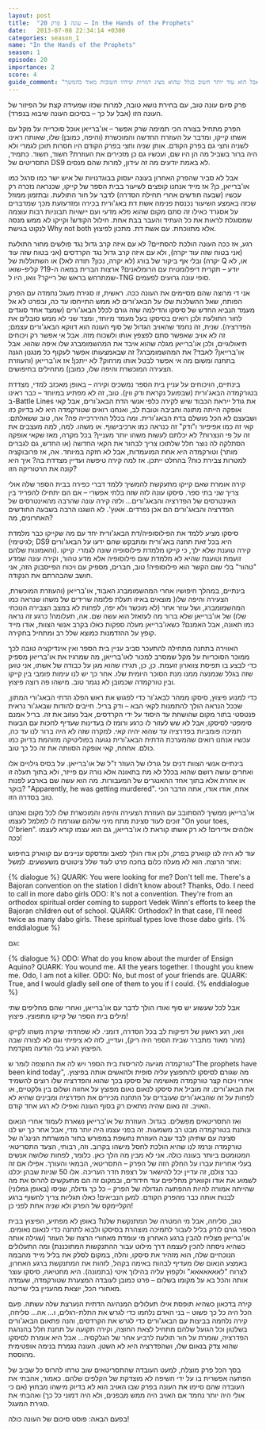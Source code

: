 ```yaml
---
layout: post
title:  "עונה 1 פרק 20 – In the Hands of the Prophets"
date:   2013-07-08 22:34:14 +0300
categories: season_1
name: "In the Hands of the Prophets"
season: 1
episode: 20
importance: 2
score: 4
guide_comment: "הפרק עצמו טוב, אבל הוא עוד יותר חשוב בגלל שהוא מציג דמויות שיהיו חשובות מאוד בהמשך"
---
```

פרק סיום עונה טוב, עם בחירת נושא טובה, למרות שכזו שמעידה קצת על הפיזור של העונה הזו (אבל על כך – בסיכום העונה שיבוא בנפרד).

הפרק מתחיל בצורה הכי תמימה שרק אפשר – או'ברייאן אוכל סוכרייה על מקל עם אשתו קייקו, ומדבר על העוזרת החדשה והמוכשרת (והיפה, כמובן) שלו, שאותה ראינו לשניה וחצי גם בפרק הקודם. אותן שניה וחצי בפרק הקודם היו חסרות תוכן לגמרי ולא היה ברור בשביל מה הן היו שם, ועכשיו גם כן מזכירים את העוזרת? חשוד, חשוד. כתמיד, התסריטים של DS9 לא באמת יודעים מה זה עידון, למרות שהם מנסים.

אבל לא סביר שהפרק האחרון בעונה יעסוק בבוגדנויות של איש ישר כמו סרגל כמו או'ברייאן, כן? אז מייד אנחנו קופצים לשיעור בבית הספר של קייקו, שכנראה נזכרה רק עכשיו (שבעה חודשים אחרי תחילת הסדרה) לדבר על חור התולעת. ובתזמון ממוזל שכזה באמצע השיעור נכנסת פנימה אשת דת באג'ורית בכירה ומזדעזעת מכך שמדברים על אסגרד כאילו זה סתם מקום שהוא פלא מדעי ועם יישויות תבוניות רבות עוצמה שמסוגלת לראות את כל העתיד והעבר בבת אחת. חילול הקודש! וקייקו לא ממש מנסה לנקוט בגישת Why not both אלא מתווכחת. עם אשת דת. מתכון לפיצוץ.

רגע, אז ככה העונה הולכת להסתיים? לא עם איזה קרב גדול נגד פולשים מחור התולעת (אני בטוח שזה עוד יקרה), ולא עם איזה קרב גדול נגד הקרדסים (אני בטוח שזה עוד יקרה) ובלי אף ביקור של בורג (לא יקרה, נכון? תודה לאל) או השתוללות של Q או, לא יודע – תקרית דיפלומטית עם הרומלאנים? ארצות הברית במאה ה-19? קליפ-שואו שמתרחש בראש של רייקר? וואו, היו ל-TNG סופי עונה גרועים לפעמים.

אני די מרוצה שהם מסיימים את העונה ככה. ראשית, זו סגירת מעגל נחמדה עם הפרק הפותח, שאל ההשלכות שלו על הבאג'ורים לא ממש התייחסו עד כה, ובפרט לא אל מעמד הנביא החדש של סיסקו והדילמה שזה גורם לכלל הבאג'ורים (שמצד אחד סוגדים לחור התולעת ולכן רואים בסיסקו בעל מעמד מיוחד, ומצד שני לא ממש סובלים את הפדרציה). שנית, זה נחמד שהאויב הגדול של סוף העונה הוא דווקא הבאג'ורים עצמם; זה לא אויב שאפשר סתם לפצפץ אותו ולשכוח מזה.
אבל אי אפשר רק ויכוחים תיאולוגיים, ולכן או'ברייאן מגלה שהוא איבד את המהשמומברג שלו איפה שהוא. אבל או'ברייאן? לאבד? את המהשמומברג? זה שבאמצעותו אפשר לעקוף כל מנגנון הגנה בתחנה ומשום מה אי אפשר לבטל אותו מרחוק? לא ייתכן! אז או'ברייאן (והעוזרת הצעירה המוכשרת והיפה שלו, כמובן) מתחילים בחיפושים.

בינתיים, הויכוחים על עניין בית הספר נמשכים וקירה – באופן מאכזב למדי, מצדדת בטורקמדה הבאג'ורית (שבפועל נקראת ודק ווין). טוב, זה לא מפתיע במיוחד – כבר ראינו ב-Battle Lines את גודל ייראת הכבוד שיש לקירה כלפי אנשי הדת הבאג'ורים, אבל קאי אופקה הייתה מתונה וחביבה וטובת לב, ואנחנו רואים שטורקמדה היא לא בדיוק כזו ושבעצם לא הכל מושלם בדת הבאג'ורית. ומה בכלל ההיררכייה פה? אה, טוב ששאלתם: קאי זה כמו אפיפיור ו"ודק" זה כנראה כמו ארכיבישוף. או משהו. למה, למה מעצבים את זה על פי הנצרות? לא יכלתם לעשות משהו יותר מעניין? בכל מקרה, מאז שקאי אופקה הסתלקה לה נוצר חלל שלתוכו צריך לבחור את הקאי החדשה (או החדש, גם לגברים מותר) וטורקמדה היא אחת המועמדות, אבל לא חזקה במיוחד. אה, אז פרובוקציה למטרות צבירת כוח? בהחלט ייתכן. אז למה קירה טיפשה ועדיין מצדדת בה? איך היא קונה את הרטוריקה הזו?

קירה אומרת שאם קייקו מתעקשת להמשיך ללמד דברי כפירה בבית הספר שלה אולי צריך שני בתי ספר. סיסקו עונה לזה שזה בלתי אפשרי – אם הם יתחילו להפריד בין האינטרסים של הפדרציה והבאג'ורים... ולזה קירה עונה שהרבה מהאינטרסים של הפדרציה והבאג'ורים הם אכן נפרדים. אאוץ'. לא השגנו הרבה בשבעה החודשים האחרונים, מה?

סיסקו מציע ללמד את הפילוסופיה/דת הבאג'ורית יחד עם מה שקייקו כבר מלמדת (לגיטימי; DS9 היא בכל זאת תחנה באג'ורית ומתבקש שהם ידעו על הבאג'ורים והאמונות שלהם). קירה טוענת שלא ילך, כי קייקו מלמדת פילוסופיה שונה לגמרי. קייקו זועמת וטוענת שהיא לא מלמדת שום פילוסופיה אלא מדע טהור, וקירה עונה שמדע "טהור" בלי שום הקשר הוא פילוסופיה! טוב, חברים, מספיק עם ויכוח הפייסבוק הזה, אני חושב שהבהרתם את הנקודה.

בינתיים, במהלך חיפושיו אחרי המהשמומברג האבוד, או'ברייאן (והעוזרת המוכשרת, הצעירה והיפה שלו( מוצאים באיזו תעלת פלזמה שרידים של משהו שנראה כמו המהשמומברג, ושל עוזר אחר (לא מוכשר ולא יפה, לפחות לא במצב הצבירה הנוכחי שלו) של או'ברייאן שלא ברור מה לעזאזל הוא עשה שם. אה, תעלומה! כרגע זה נראה כמו תאונה, אבל האמנם? כשאו'ברייאן מעלה ספקות כאלו בקרב אנשי הצוות, אודו מייד קופץ על ההזדמנות כמוצא שלל רב ומתחיל בחקירה.

האווירה בתחנה מתחילה להתעכר סביב עניין בית הספר ואין אינדיקציה טובה לכך ממוכר הסוכריות על מקל שמסרב למכור לאו'ברייאן, מה שמרגיז את או'ברייאן מספיק כדי לבצע בו תפיסת צווארון זועמת. כן, כן, תגידו שהוא מגן על כבודה של אשתו, אני טוען שזה בגלל שנמנעה ממנו מנת הסוכר היומית שלו. אחר כך יש לנו עימות פומבי בין קייקו ובין טורקמדה שכמובן לא נגמר טוב. מישהו פה רוצה פיצוץ.

כדי למנוע פיצוץ, סיסקו ממהר לבאג'ור כדי לפגוש את ראש הפלג הדתי הבאג'ורי המתון, שככל הנראה הולך להתמנות לקאי הבא – ודק בריל. חייבים להודות שבאג'ור נראית פנטסטי בתור מקום שהושחת עד היסוד על ידי הקרדסים, אבל נעזוב את זה.
בריל אמנם סימפטי לסיסקו, אבל לא שש לעזור לו כרגע ורומז לו בעדינות שעדיף לחכות עם הבעות תמיכה פומביות בפדרציה עד שהוא יהיה קאי. למקרה שזה לא היה ברור לנו עד כה, עכשיו אנחנו רואים שהמערכת הדתית הבאג'ורית נגועה בפוליטיקה מזוהמת בדיוק כמו כולם. אחחח, קאי אופקה הסוותה את זה כל כך טוב.

בינתיים אנשי הצוות דנים על גורלו של העוזר ז"ל של או'ברייאן. על בסיס גילויים אלו ואחרים עושה רושם שהוא בכלל לא מת בתאונה אלא נורה עם פייזר, ולא בתוך תעלה זו או אחרת אלא בתוך אחד ההאנגרים של המעבורות. מה הוא עשה שם בארבע לפנות בוקר? "Apparently, he was getting murdered". אחח, אודו אודו, אתה הדבר הכי טוב בסדרה הזו.

או'ברייאן ממשיך להסתובב עם העוזרת הצעירה והיפה והמוכשרת שלו לכל מקום ואנחנו זוכים לעוד סצינת מתח מיני שלהם שגורמת לו למלמל לעצמו "On your toes, O'brien". אלוהים אדירים! לא רק אשתו קוראת לו או'ברייאן, גם הוא עצמו קורא לעצמו ככה!

עוד לא היה לנו קווארק בפרק, ולכן אודו הולך לפאב ומדסקס עניינים עם קווארק בחיפוש אחר הרוצח. הוא לא מעלה כלום בחכה פרט לעוד שלל ציטוטים משעשעים. למשל:

{% dialogue %}
QUARK: You were looking for me? Don't tell me. There's a Bajoran convention on the station I didn't know about? Thanks, Odo. I need to call in more dabo girls 
ODO: It's not a convention. They're from an orthodox spiritual order coming to support Vedek Winn's efforts to keep the Bajoran children out of school. 
QUARK: Orthodox? In that case, I'll need twice as many dabo girls. These spiritual types love those dabo girls. 
{% enddialogue %}

וגם:

{% dialogue %}
ODO: What do you know about the murder of Ensign Aquino? 
QUARK: You wound me. All the years together. I thought you knew me. Odo, I am not a killer. 
ODO: No, but most of your friends are. 
QUARK: True, and I would gladly sell one of them to you if I could.
{% enddialogue %}

אבל לכל שעשוע יש סוף ואודו הולך לדבר עם או'ברייאן, ואחרי שהם מחליפים שתי מילים בית הספר של קייקו מתפוצץ. פיצוץ!

וואו, רגע ראשון של דפיקות לב בכל הסדרה, דומני. לא שפחדתי שיקרה משהו לקייקו (מהר מאוד מתברר שבית הספר היה ריק), ועדיין, לזה לא ציפיתי וגם לא לצורה שבה הפיצוץ הגיע בלי הודעה מוקדמת.

טורקמדה מגיעה להריסות בית הספר ויש לה את החוצפה לומר ש"The prophets have been kind today", מה שגורם לסיסקו להתפוצץ עליה סופית ולהאשים אותה בפיצוץ. אחרי ויכוח קצר טורקמדה מאשימה של סיסקו בכך שהוא והפדרציה שלו רוצים להשמיד את הבאג'ורים. זה מוביל את סיסקו לנאום נאום מפוצץ על אחווה ושלום בין גלקטיים, או לפחות על זה שהבאג'ורים שעובדים על התחנה מכירים את הפדרציה ומבינים שהיא לא האויב. זה נאום שהיה מתאים רק בסוף העונה ואפילו לא רגע אחד קודם.

ואז התסריטאים מפשלים. בגדול. העוזרת של או'ברייאן נשארת לעמוד אחרי הנאום ונותנת בטורקמדה מבט רב משמעות. זה בפני עצמו היה יותר מדי, אבל אחר כך יש לנו סצינה עם שתיהן לבד שבה העוזרת נחשפת במפורש בתור המשרתת הנינג'ה של טורקמדה ונרמז לנו שהיא הולכת לחסל מישהו בקרוב. וזה, רבותי, הצעד התסריטאי המטומטם ביותר בעונה כולה.
אני לא מבין מה הלך כאן. כלומר, לפחות שלושה אנשים בעלי אחריות עברו על החלק הזה של הפרק – התסריטאי, הבמאי והעורך. אפילו אם זה כבר צולם, זה עדיין יכל להישאר על רצפת חדר העריכה. אלו 50 שניות שבהן יכלנו לשמוע את אודו וקווארק מחליפים עוד חידודים, ובמקום זה הם מתעקשים להרוס את מה שהייתה אמורה להיות ההפתעה הגדולה של הפרק – כל כך גדולה, שניסו (באופן גמלוני) לבנות אותה כבר מהפרק הקודם. למען הנביאים! כאלו תגליות צריך לחשוף ברגע הקליימקס של הפרק ולא שניה אחת לפני כן!

טוב, סליחה, אבל מי המטרה של המתנקשת שלנו? באופן לא מפתיע, הפיצוץ בבית הספר גורם לודק בליל לעבור לתמיכה מוצהרת בסיסקו ולבוא לתחנה כדי לנאום נאומים. או'ברייאן מצליח להבין ברגע האחרון מי עומדת מאחורי הרצח של העוזר (שגילה אותה כשהיא ניסתה להכין לעצמה דרך מילוט עבור ההתנקשות המתוכננת) ומה התעלולים הנוכחיים שלה, הוא מזהיר את סיסקו, והלה, במקום לסלק את בליל מייד מהבמה באמצע הנאום שלו מעדיף לבהות באימה בקהל, לזהות את המתנקשת ברגע האחרון, לצרוח "לאאאאאאא" ולקפוץ עליה בהילוך איטי (בתמונה). היא מחטיאה, סיסקו עוצר אותה והכל בא על מקומו בשלום – פרט כמובן לעובדה המצערת שטורקמדה, שעמדה מאחורי הכל, יוצאת מהעניין בלי שריטה.

קירה בדכאון כשהיא תופסת אילו תעלולים המנהיגה הדתית הנערצת שלה עשתה. פעם הכל היה כל כך פשוט – בני האדם נלחמו כדי לגרש את התלת-רגלים, ו... אה... סליחה, קירה נלחמה בביצות עם הבאג'ורים כדי לגרש את הקרדסים, והנה פתאום הבאג'ורים בשלטון וכל הגועל שלהם מתחיל לצאת החוצה, וקירה תקועה על תחנת חלל בהנהגת הפדרציה, שומרת על חור תולעת לרביע אחר של הגלקסיה... אבל היא אומרת לסיסקו שהוא צדק בנאום שלו, ושהפדרציה היא לא השטן. העונה נגמרת בנימה אופטימית מהוססת.

בסך הכל פרק מוצלח, למעט העובדה שהתסריטאים שוב טרחו להרוס כל שביב של הפתעה אפשרית בו על ידי חשיפה לא מוצדקת של הקלפים שלהם. כאמור, אהבתי את העובדה שהם סיימו את העונה בפרק שבו האויב הוא לא בדיוק מישהו מבחוץ (אם כי אולי היה יותר נחמד אם האויב היה ממש מבפנים, ולא היה דמוני כל כך) ואהבתי את סגירת המעגל.

בפעם הבאה: פוסט סיכום של העונה כולה!
